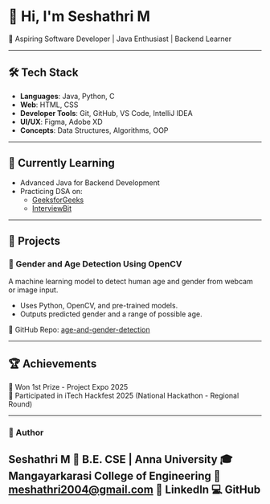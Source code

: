 # 👋 Hi, I'm Seshathri M

🎯 Aspiring Software Developer | Java Enthusiast | Backend Learner

---

## 🛠️ Tech Stack

- **Languages**: Java, Python, C  
- **Web**: HTML, CSS  
- **Developer Tools**: Git, GitHub, VS Code, IntelliJ IDEA  
- **UI/UX**: Figma, Adobe XD  
- **Concepts**: Data Structures, Algorithms, OOP  

---

## 🌱 Currently Learning

- Advanced Java for Backend Development
- Practicing DSA on:
  - [GeeksforGeeks](https://auth.geeksforgeeks.org/user/seshathri044)
  - [InterviewBit](https://www.interviewbit.com/profile/seshathri044)

---

## 📂 Projects

### 🎯 Gender and Age Detection Using OpenCV

A machine learning model to detect human age and gender from webcam or image input.

- Uses Python, OpenCV, and pre-trained models.
- Outputs predicted gender and a range of possible age.

📎 GitHub Repo: [age-and-gender-detection](https://github.com/seshathri044/age-and-gender-detection)

---
## 🏆 Achievements

🥇 Won 1st Prize - Project Expo 2025  
🧠 Participated in iTech Hackfest 2025 (National Hackathon - Regional Round) 

---
### 👤 Author
Seshathri M
📍 B.E. CSE | Anna University
🎓 Mangayarkarasi College of Engineering
📧 meshathri2004@gmail.com
🔗 LinkedIn
💻 GitHub
---
